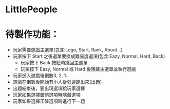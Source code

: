 ﻿LittlePeople
============


待製作功能：
============

* 玩家需要遊戲主選單(包含:Logo, Start, Rank, About...)
* 玩家按下 Start 之後選單要換成難易度選項(包含:Eazy, Normal, Hard, Back)
	* 玩家按下 Back 按鈕時跳回主選單
	* 玩家按下 Eazy, Normal 或 Hard 後隱藏主選單並執行遊戲
* 玩家進入遊戲後倒數3, 2, 1.. 
* 遊戲在倒數後開始有小人從旁邊跑出來(出題)
* 出題結束後，要出現選項給玩家選擇
* 玩家如果選擇錯誤選項時隱藏選項
* 玩家如果選擇正確選項時進行下一題